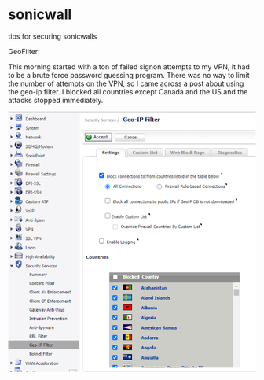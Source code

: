 # sonicwall
tips for securing sonicwalls

GeoFilter:

This morning started with a ton of failed signon attempts to my VPN, it had to be a brute force password guessing program.
There was no way to limit the number of attempts on the VPN, so I came across a post about using the geo-ip filter.
I blocked all countries except Canada and the US and the attacks stopped immediately.

![Alt text](https://github.com/tmavroidis/sonicwall/blob/main/j2Nl6vPBSFWnOFQ2.png)
